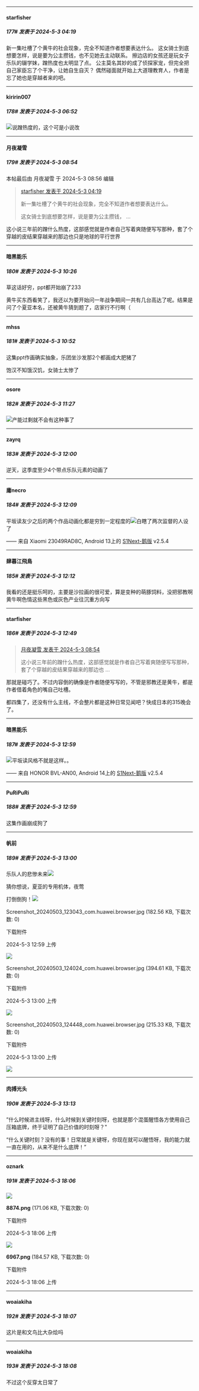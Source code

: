 ﻿
*****

####  starfisher  
##### 177#       发表于 2024-5-3 04:19

新一集吐槽了个黄牛的社会现象，完全不知道作者想要表达什么。
这女骑士到底想要怎样，说是要为公主攒钱，也不见她去主动联系。
擦边店的女孩还是玩女子乐队的辍学妹，蹭热度也太明显了点。
公主莫名其妙的成了侦探家宠，但完全把自己家臣忘了个干净，让她自生自灭？
偶然碰面就开始上大道理教育人，作者是忘了她也是穿越者来的吧。


*****

####  kiririn007  
##### 178#       发表于 2024-5-3 06:52

<img src="https://static.saraba1st.com/image/smiley/face2017/037.png" referrerpolicy="no-referrer">说蹭热度的，这个可是小说改


*****

####  月夜凝雪  
##### 179#       发表于 2024-5-3 08:54

 本帖最后由 月夜凝雪 于 2024-5-3 08:56 编辑 
<blockquote><a href="httphttps://bbs.saraba1st.com/2b/forum.php?mod=redirect&amp;goto=findpost&amp;pid=64796185&amp;ptid=2143292" target="_blank">starfisher 发表于 2024-5-3 04:19</a>

新一集吐槽了个黄牛的社会现象，完全不知道作者想要表达什么。

这女骑士到底想要怎样，说是要为公主攒钱， ...</blockquote>
这小说三年前的蹭什么热度，这部感觉就是作者自己写着爽随便写写那种，套了个穿越的皮结果穿越来的那边也只是地球的平行世界


*****

####  暗黑能乐  
##### 180#       发表于 2024-5-3 10:26

草这话好穷，ppt都开始崩了233

黄牛买东西看笑了，我还以为要开始问一年战争期间一共有几台高达了呢。结果是问了个夏亚本名，还被黄牛猜到题了，店家行不行啊（


*****

####  mhss  
##### 181#       发表于 2024-5-3 10:52

这集ppt作画确实抽象，乐团坐沙发那2个都画成大肥猪了

饱汉不知饿汉饥，女骑士太惨了


*****

####  osore  
##### 182#       发表于 2024-5-3 11:27

<img src="https://static.saraba1st.com/image/smiley/face2017/067.png" referrerpolicy="no-referrer">产能过剩就不会有这种事了


*****

####  zayrq  
##### 183#       发表于 2024-5-3 12:00

逆天，这季度至少4个带点乐队元素的动画了


*****

####  庸necro  
##### 184#       发表于 2024-5-3 12:09

平坂读友少之后的两个作品动画化都是穷到一定程度的<img src="https://static.saraba1st.com/image/smiley/face2017/049.png" referrerpolicy="no-referrer">白瞎了两次监督的人设了

—— 来自 Xiaomi 23049RAD8C, Android 13上的 [S1Next-鹅版](https://github.com/ykrank/S1-Next/releases) v2.5.4


*****

####  肆暮江飛鳥  
##### 185#       发表于 2024-5-3 12:12

我看的还是挺乐呵的，主要是沙拉画的很可爱，算是变种的萌豚饲料，没把邪教啊黄牛啊色情这些黑色或灰色产业往沉重方向写


*****

####  starfisher  
##### 186#       发表于 2024-5-3 12:49

<blockquote><a href="httphttps://bbs.saraba1st.com/2b/forum.php?mod=redirect&amp;goto=findpost&amp;pid=64796629&amp;ptid=2143292" target="_blank">月夜凝雪 发表于 2024-5-3 08:54</a>

这小说三年前的蹭什么热度，这部感觉就是作者自己写着爽随便写写那种，套了个穿越的皮结果穿越来的那边也 ...</blockquote>
那就是碰巧了。不过内容倒的确像是作者随便写写的，不管是邪教还是黄牛，都是作者借着角色的嘴自己吐槽。

都四集了，还没有什么主线，不会整片都是这种日常见闻吧？快成日本的315晚会了。


*****

####  暗黑能乐  
##### 187#       发表于 2024-5-3 12:59

<img src="https://static.saraba1st.com/image/smiley/face2017/015.png" referrerpolicy="no-referrer">平坂读风格不就是这样。。

—— 来自 HONOR BVL-AN00, Android 14上的 [S1Next-鹅版](https://github.com/ykrank/S1-Next/releases) v2.5.4

*****

####  PuRiPuRi  
##### 188#       发表于 2024-5-3 12:59

这集作画崩成狗了

*****

####  帆前  
##### 189#       发表于 2024-5-3 13:00

乐队人的悲惨未来<img src="https://static.saraba1st.com/image/smiley/face2017/067.png" referrerpolicy="no-referrer">

猜你想说，夏亚的专用机体，夜莺

打倒倒狗！<img src="https://static.saraba1st.com/image/smiley/face2017/086.png" referrerpolicy="no-referrer">

Screenshot_20240503_123043_com.huawei.browser.jpg
(182.56 KB, 下载次数: 0)

下载附件

2024-5-3 12:59 上传

<img src="https://img.saraba1st.com/forum/202405/03/125906ojm88vmm82gkkgdm.jpg" referrerpolicy="no-referrer">

Screenshot_20240503_124024_com.huawei.browser.jpg
(394.61 KB, 下载次数: 0)

下载附件

2024-5-3 13:00 上传

<img src="https://img.saraba1st.com/forum/202405/03/130017ru6dj5y4zxipcjfn.jpg" referrerpolicy="no-referrer">

Screenshot_20240503_124448_com.huawei.browser.jpg
(215.33 KB, 下载次数: 0)

下载附件

2024-5-3 13:00 上传

<img src="https://img.saraba1st.com/forum/202405/03/130024tjzxcx0xzx2q0vu0.jpg" referrerpolicy="no-referrer">


*****

####  肉搏光头  
##### 190#       发表于 2024-5-3 13:13

”什么时候进主线呀，什么时候到关键时刻呀，也就是那个混蛋醒悟各方使用自己压箱底牌，终于证明了自己价值的时刻呀？"

“什么关键时刻？没有的事！日常就是关键呀，你现在就可以醒悟呀，我的能力就一直在用的，从来不是什么底牌！”


*****

####  oznark  
##### 191#       发表于 2024-5-3 18:06

<img src="https://img.saraba1st.com/forum/202405/03/030633v0phi80yp67g0hvv.png" referrerpolicy="no-referrer">

<strong>8874.png</strong> (171.06 KB, 下载次数: 0)

下载附件

2024-5-3 18:06 上传

<img src="https://img.saraba1st.com/forum/202405/03/030631m23dns3evsddm3w3.png" referrerpolicy="no-referrer">

<strong>6967.png</strong> (184.57 KB, 下载次数: 0)

下载附件

2024-5-3 18:06 上传

*****

####  woaiakiha  
##### 192#       发表于 2024-5-3 18:07

这片是和文鸟比大杂烩吗


*****

####  woaiakiha  
##### 193#       发表于 2024-5-3 18:08

不过这个反穿太日常了

